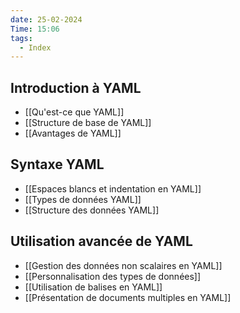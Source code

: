 ```yaml
---
date: 25-02-2024
Time: 15:06
tags:
  - Index
---
```

## Introduction à YAML
- [[Qu'est-ce que YAML]]
- [[Structure de base de YAML]]
- [[Avantages de YAML]]

## Syntaxe YAML
- [[Espaces blancs et indentation en YAML]]
- [[Types de données YAML]]
- [[Structure des données YAML]]

## Utilisation avancée de YAML
- [[Gestion des données non scalaires en YAML]]
- [[Personnalisation des types de données]]
- [[Utilisation de balises en YAML]]
- [[Présentation de documents multiples en YAML]]

